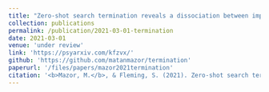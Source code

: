```yaml
---
title: "Zero-shot search termination reveals a dissociation between implicit and explicit metacognitive knowledge"
collection: publications
permalink: /publication/2021-03-01-termination
date: 2021-03-01
venue: 'under review'
link: 'https://psyarxiv.com/kfzvx/'
github: 'https://github.com/matanmazor/termination'
paperurl: '/files/papers/mazor2021termination'
citation: '<b>Mazor, M.</b>, & Fleming, S. (2021). Zero-shot search termination reveals a dissociation between implicit and explicit metacognitive knowledge. <i>PsyArXiv</i>'
---
```

